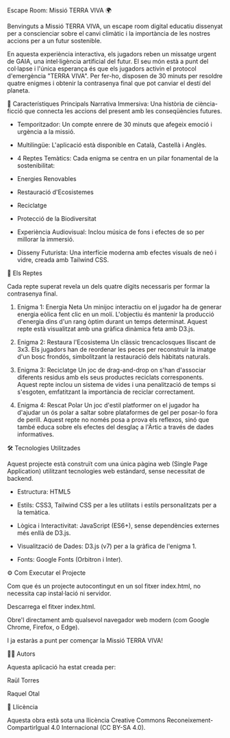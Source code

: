 Escape Room: Missió TERRA VIVA 🌍

Benvinguts a Missió TERRA VIVA, un escape room digital educatiu dissenyat per a conscienciar sobre el canvi climàtic i la importància de les nostres accions per a un futur sostenible.

En aquesta experiència interactiva, els jugadors reben un missatge urgent de GAIA, una intel·ligència artificial del futur. El seu món està a punt del col·lapse i l'única esperança és que els jugadors activin el protocol d'emergència "TERRA VIVA". Per fer-ho, disposen de 30 minuts per resoldre quatre enigmes i obtenir la contrasenya final que pot canviar el destí del planeta.

🚀 Característiques Principals
Narrativa Immersiva: Una història de ciència-ficció que connecta les accions del present amb les conseqüències futures.

- Temporitzador: Un compte enrere de 30 minuts que afegeix emoció i urgència a la missió.

- Multilingüe: L'aplicació està disponible en Català, Castellà i Anglès.

- 4 Reptes Temàtics: Cada enigma se centra en un pilar fonamental de la sostenibilitat:

- Energies Renovables

- Restauració d'Ecosistemes

- Reciclatge

- Protecció de la Biodiversitat

- Experiència Audiovisual: Inclou música de fons i efectes de so per millorar la immersió.

- Disseny Futurista: Una interfície moderna amb efectes visuals de neó i vidre, creada amb Tailwind CSS.


🧩 Els Reptes

Cada repte superat revela un dels quatre dígits necessaris per formar la contrasenya final.

1. Enigma 1: Energia Neta
Un minijoc interactiu on el jugador ha de generar energia eòlica fent clic en un molí. L'objectiu és mantenir la producció d'energia dins d'un rang òptim durant un temps determinat. Aquest repte està visualitzat amb una gràfica dinàmica feta amb D3.js.

2. Enigma 2: Restaura l'Ecosistema
Un clàssic trencaclosques lliscant de 3x3. Els jugadors han de reordenar les peces per reconstruir la imatge d'un bosc frondós, simbolitzant la restauració dels hàbitats naturals.

3. Enigma 3: Reciclatge
Un joc de drag-and-drop on s'han d'associar diferents residus amb els seus productes reciclats corresponents. Aquest repte inclou un sistema de vides i una penalització de temps si s'esgoten, emfatitzant la importància de reciclar correctament.

4. Enigma 4: Rescat Polar
Un joc d'estil platformer on el jugador ha d'ajudar un ós polar a saltar sobre plataformes de gel per posar-lo fora de perill. Aquest repte no només posa a prova els reflexos, sinó que també educa sobre els efectes del desglaç a l'Àrtic a través de dades informatives.


🛠️ Tecnologies Utilitzades

Aquest projecte està construït com una única pàgina web (Single Page Application) utilitzant tecnologies web estàndard, sense necessitat de backend.

- Estructura: HTML5

- Estils: CSS3, Tailwind CSS per a les utilitats i estils personalitzats per a la temàtica.

- Lògica i Interactivitat: JavaScript (ES6+), sense dependències externes més enllà de D3.js.

- Visualització de Dades: D3.js (v7) per a la gràfica de l'enigma 1.

- Fonts: Google Fonts (Orbitron i Inter).


⚙️ Com Executar el Projecte

Com que és un projecte autocontingut en un sol fitxer index.html, no necessita cap instal·lació ni servidor.

Descarrega el fitxer index.html.

Obre'l directament amb qualsevol navegador web modern (com Google Chrome, Firefox, o Edge).

I ja estaràs a punt per començar la Missió TERRA VIVA!


👨‍💻 Autors

Aquesta aplicació ha estat creada per:

Raül Torres

Raquel Otal


📜 Llicència

Aquesta obra està sota una llicència Creative Commons Reconeixement-CompartirIgual 4.0 Internacional (CC BY-SA 4.0).